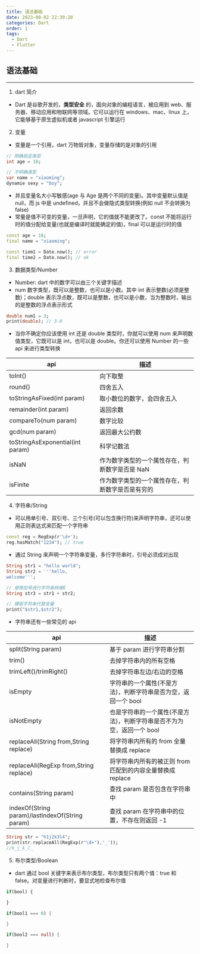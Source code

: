 ```yaml
---
title: 语法基础
date: 2023-08-02 22:39:20
categories: Dart
order: 1
tags:
  - Dart
  - Flutter
---
```


## 语法基础
---
1. dart 简介
- Dart 是谷歌开发的，**类型安全** 的，面向对象的编程语言，被应用到 web、服务器、移动应用和物联网等领域。它可以运行在 windows、mac、linux 上，它能够基于原生虚拟机或者 javascript 引擎运行

2. 变量
- 变量是一个引用，dart 万物皆对象，变量存储的是对象的引用

```dart
// 明确指定类型
int age = 18;

// 不明确类型
var name = "xiaoming";
dynamie sexy = "boy";
```

- 并且变量名大小写敏感(age 与 Age 是两个不同的变量)。其中变量默认值是 null，而 js 中是 undefined，并且不会做隐式类型转换(例如 null 不会转换为 false)
- 常量是值不可变的变量，一旦声明，它的值就不能更改了。const 不能将运行时的值分配给变量(也就是编译时就能确定的值)，final 可以是运行时的值

```dart
const age = 18;
final name = "xiaoming";

const tiem1 = Date.now(); // error
final time2 = Date.now(); // ok
```

3. 数据类型/Number
- Number: dart 中的数字可以由三个关键字描述
- num 数字类型，既可以是整数，也可以是小数。其中 int 表示整数(必须是整数)；double 表示浮点数，既可以是整数，也可以是小数，当为整数时，输出的是整数的浮点表示形式

```dart
double num1 = 3;
print(double); // 3.0
```

- 当你不确定你应该使用 int 还是 double 类型时，你就可以使用 num 来声明数值类型，它既可以是 int，也可以是 double。你还可以使用 Number 的一些 api 来进行类型转换

|api|描述|
|---|---|
|toInt()|向下取整|
|round()|四舍五入|
|toStringAsFixed(int param)|取小数位的数字，会四舍五入|
|remainder(int param)|返回余数|
|compareTo(num param)|数字比较|
|gcd(num param)|返回最大公约数|
|toStringAsExponential(int param)|科学记数法|
|isNaN|作为数字类型的一个属性存在，判断数字是否是 NaN|
|isFinite|作为数字类型的一个属性存在，判断数字是否是有穷的|

4. 字符串/String
- 可以用单引号、双引号、三个引号(可以包含换行符)来声明字符串，还可以使用正则表达式来匹配一个字符串

```dart
const reg = RegExp(r'\d+');
reg.hasMatch("1234"); // true
```

- 通过 String 来声明一个字符串变量，多行字符串时，引号必须成对出现

```dart
String str1 = "hello world";
String str2 = '''hello,
welcome''';

// 使用加号进行字符串拼接ß
String str3 = str1 + str2;

// 模版字符串代替变量
print("$str1,$str2");
```

- 字符串还有一些常见的 api

|api|描述|
|---|---|
|split(String param)|基于 param 进行字符串分割|
|trim()|去掉字符串内的所有空格|
|trimLeft()/trimRight()|去掉字符串左边/右边的空格|
|isEmpty|字符串的一个属性(不是方法)，判断字符串是否为空，返回一个 bool|
|isNotEmpty|也是字符串的一个属性(不是方法)，判断字符串是否不为为空，返回一个 bool|
|replaceAll(String from,String replace)|将字符串内所有的 from 全量替换成 replace|
|replaceAll(RegExp from,String replace)|将字符串内所有的被正则 from 匹配到的内容全量替换成 replace|
|contains(String param)|查找 param 是否包含在字符串中|
|indexOf(String param)/lastIndexOf(String param)|查找 param 在字符串中的位置，不存在则返回 -1|

```dart
String str = "h1j2k3l4";
print(str.replaceAll(RegExp(r"\d+"),'_'));
//h_j_k_l_
```

5. 布尔类型/Boolean
- dart 通过 bool 关键字来表示布尔类型，布尔类型只有两个值：true 和 false。对变量进行判断时，要显式地检查布尔值

```js
if(bool) {

}
```

```dart
if(bool1 === 0) {

}

if(bool2 === null) {

}
```